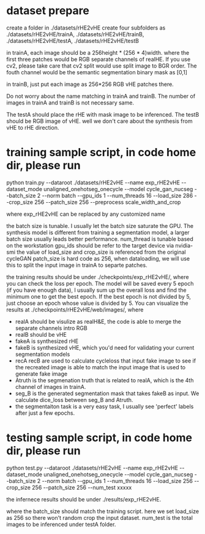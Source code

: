 # dataset prepare
create a folder in ./datasets/rHE2vHE
create four subfolders as ./datasets/rHE2vHE/trainA, ./datasets/rHE2vHE/trainB, ./datasets/rHE2vHE/testA, ./datasets/rHE2vHE/testB

in trainA, each image should be a 256height * (256 * 4)width. where the first three patches would be RGB separate channels of realHE. If you use cv2, please take care that cv2 split would use split image to BGR order. The fouth channel would be the semantic segmentation binary mask as [0,1]

in trainB, just put each image as 256*256 RGB vHE patches there. 

Do not worry about the name matching in trainA and trainB. The number of images in trainA and trainB is not necessary same.

The testA should place the rHE with mask image to be inferenced. The testB should be RGB image of vHE. well we don't care about the synthesis from vHE to rHE direction. 



# training sample script, in code home dir, please run
python train.py --dataroot ./datasets/rHE2vHE --name exp_rHE2vHE --dataset_mode unaligned_onehotseg_onecycle --model cycle_gan_nucseg --batch_size 2 --norm batch --gpu_ids 1 --num_threads 16 --load_size 286 --crop_size 256 --patch_size 256 --preprocess scale_width_and_crop

where exp_rHE2vHE can be replaced by any customized name

the batch size is tunable. I usually let the batch size saturate the GPU. The synthesis model is different from training a segmentation model, a larger batch size usually leads better performance.
num_thread is tunable based on the workstation
gpu_ids should be refer to the target device via nvidia-smi
the value of load_size and crop_size is referenced from the original cycleGAN
patch_size is hard code as 256, when dataloading, we will use this to split the input image in trainA to separte patches.

the training results should be under ./checkpoints/exp_rHE2vHE/, where you can check the loss per epoch. The model will be saved every 5 epoch (if you have enough data), I usually sum up the overall loss and find the minimum one to get the best epoch. If the best epoch is not divided by 5, just choose an epoch whose value is divided by 5. You can visualize the results at ./checkpoints/rHE2vHE/web/images/, where
* realA should be visulize as realH&E, the code is able to merge the separate channels intro RGB
* realB should be vHE
* fakeA is synthesized rHE
* fakeB is synthesized vHE, which you'd need for validating your current segmentation models
* recA recB are used to calculate cycleloss that input fake image to see if the recreated image is able to match the input image that is used to generate fake image
* Atruth is the segmenation truth that is related to realA, which is the 4th channel of images in trainA.
* seg_B is the generated segmentation mask that takes fakeB as input. We calculate dice_loss between seg_B and Atruth.
* the segmentaiton task is a very easy task, I usually see 'perfect' labels after just a few epochs.


# testing sample script, in code home dir, please run
python test.py --dataroot ./datasets/rHE2vHE --name exp_rHE2vHE --dataset_mode unaligned_onehotseg_onecycle --model cycle_gan_nucseg --batch_size 2 --norm batch --gpu_ids 1 --num_threads 16 --load_size 256 --crop_size 256 --patch_size 256 --num_test xxxxx

the infernece results should be under ./results/exp_rHE2vHE. 

where the batch_size should match the training script. here we set load_size as 256 so there won't random crop the input dataset.
num_test is the total images to be inferenced under testA folder.
